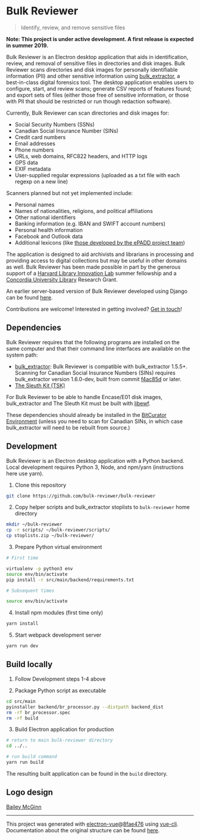 # Bulk Reviewer

> Identify, review, and remove sensitive files

**Note: This project is under active development. A first release is expected in summer 2019.**

Bulk Reviewer is an Electron desktop application that aids in identification, review, and removal of sensitive files in directories and disk images. Bulk Reviewer scans directories and disk images for personally identifiable information (PII) and other sensitive information using [bulk_extractor](https://github.com/simsong/bulk_extractor), a best-in-class digital forensics tool. The desktop application enables users to configure, start, and review scans; generate CSV reports of features found; and export sets of files (either those free of sensitive information, or those with PII that should be restricted or run though redaction software).

Currently, Bulk Reviewer can scan directories and disk images for:

* Social Security Numbers (SSNs)
* Canadian Social Insurance Number (SINs)
* Credit card numbers
* Email addresses
* Phone numbers
* URLs, web domains, RFC822 headers, and HTTP logs
* GPS data
* EXIF metadata
* User-supplied regular expressions (uploaded as a txt file with each regexp on a new line)

Scanners planned but not yet implemented include:

* Personal names
* Names of nationalities, religions, and political affiliations
* Other national identifiers
* Banking information (e.g. IBAN and SWIFT account numbers)
* Personal health information
* Facebook and Outlook data
* Additional lexicons (like [those developed by the ePADD project team](https://library.stanford.edu/projects/epadd/community/lexicon-working-group))

The application is designed to aid archivists and librarians in processing and providing access to digital collections but may be useful in other domains as well. Bulk Reviewer has been made possible in part by the generous support of a [Harvard Library Innovation Lab](https://lil.law.harvard.edu) summer fellowship and a [Concordia University Library](https://library.concordia.ca) Research Grant.

An earlier server-based version of Bulk Reviewer developed using Django can be found [here](https://github.com/timothyryanwalsh/bulk-reviewer).

Contributions are welcome! Interested in getting involved? [Get in touch](mailto:tim.walsh@concordia.ca)!

## Dependencies

Bulk Reviewer requires that the following programs are installed on the same computer and that their command line interfaces are available on the system path:

* [bulk_extractor](https://github.com/simsong/bulk_extractor): Bulk Reviewer is compatible with bulk_extractor 1.5.5+. Scanning for Canadian Social Insurance Numbers (SINs) requires bulk_extractor version 1.6.0-dev, built from commit [f4ac85d](https://github.com/simsong/bulk_extractor/commit/f4ac85d84c5d5d5aee868234acee527695727344) or later.
* [The Sleuth Kit (TSK)](https://github.com/sleuthkit/sleuthkit)

For Bulk Reviewer to be able to handle Encase/E01 disk images, bulk_extractor and The Sleuth Kit must be built with [libewf](https://github.com/libyal/libewf/).

These dependencies should already be installed in the [BitCurator Environment](https://confluence.educopia.org/display/BC/BitCurator+Environment) (unless you need to scan for Canadian SINs, in which case bulk_extractor will need to be rebuilt from source.)

## Development

Bulk Reviewer is an Electron desktop application with a Python backend. Local development requires Python 3, Node, and npm/yarn (instructions here use yarn).

1. Clone this repository

``` bash
git clone https://github.com/bulk-reviewer/bulk-reviewer
```

2. Copy helper scripts and bulk_extractor stoplists to `bulk-reviewer` home directory

``` bash
mkdir ~/bulk-reviewer
cp -r scripts/ ~/bulk-reviewer/scripts/
cp stoplists.zip ~/bulk-reviewer/
```

3. Prepare Python virtual environment

``` bash
# First time

virtualenv -p python3 env
source env/bin/activate
pip install -r src/main/backend/requirements.txt

# Subsequent times

source env/bin/activate
```

4. Install npm modules (first time only)

``` bash
yarn install
```

5. Start webpack development server

``` bash
yarn run dev
```

## Build locally

1. Follow Development steps 1-4 above

2. Package Python script as executable

``` bash
cd src/main
pyinstaller backend/br_processor.py --distpath backend_dist
rm -rf br_processor.spec
rm -rf build
```

3. Build Electron application for production

``` bash
# return to main bulk-reviewer directory
cd ../..

# run build command
yarn run build
```

The resulting built application can be found in the `build` directory.

## Logo design
[Bailey McGinn](https://baileymcginn.com/)

---

This project was generated with [electron-vue](https://github.com/SimulatedGREG/electron-vue)@[8fae476](https://github.com/SimulatedGREG/electron-vue/tree/8fae4763e9d225d3691b627e83b9e09b56f6c935) using [vue-cli](https://github.com/vuejs/vue-cli). Documentation about the original structure can be found [here](https://simulatedgreg.gitbooks.io/electron-vue/content/index.html).

